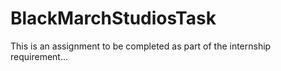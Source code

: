 # BlackMarchStudiosTask
This is an assignment to be completed as part of the internship requirement...
